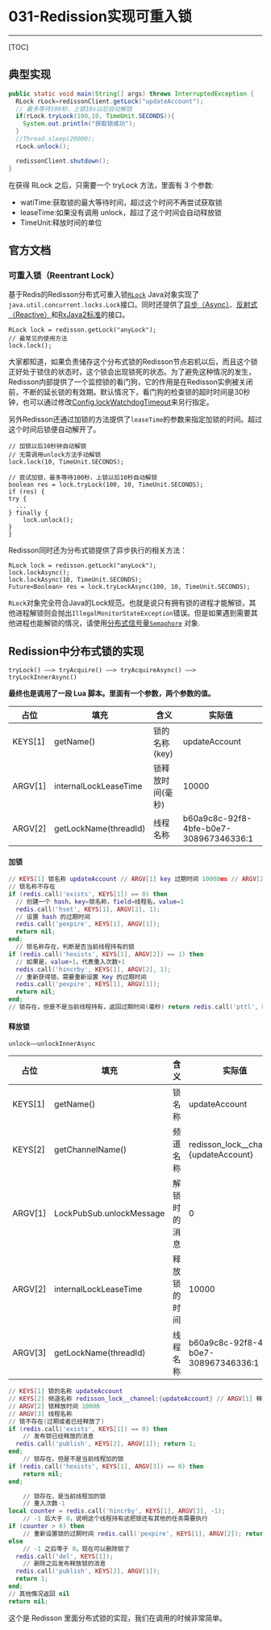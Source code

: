 # 031-Redission实现可重入锁

---

[TOC]

## 典型实现

```java
public static void main(String[] args) throws InterruptedException {
  RLock rLock=redissonClient.getLock("updateAccount");
  // 最多等待100秒、上锁10s以后自动解锁
  if(rLock.tryLock(100,10, TimeUnit.SECONDS)){
    System.out.println("获取锁成功");
  }
  //Thread.sleep(20000);
  rLock.unlock();

  redissonClient.shutdown();
}
```

在获得 RLock 之后，只需要一个 tryLock 方法，里面有 3 个参数: 

- watiTime:获取锁的最大等待时间，超过这个时间不再尝试获取锁 
- leaseTime:如果没有调用 unlock，超过了这个时间会自动释放锁
- TimeUnit:释放时间的单位

## 官方文档

### 可重入锁（Reentrant Lock）

基于Redis的Redisson分布式可重入锁[`RLock`](http://static.javadoc.io/org.redisson/redisson/3.10.0/org/redisson/api/RLock.html) Java对象实现了`java.util.concurrent.locks.Lock`接口。同时还提供了[异步（Async）](http://static.javadoc.io/org.redisson/redisson/3.10.0/org/redisson/api/RLockAsync.html)、[反射式（Reactive）](http://static.javadoc.io/org.redisson/redisson/3.10.0/org/redisson/api/RLockReactive.html)和[RxJava2标准](http://static.javadoc.io/org.redisson/redisson/3.10.0/org/redisson/api/RLockRx.html)的接口。

```
RLock lock = redisson.getLock("anyLock");
// 最常见的使用方法
lock.lock();
```

大家都知道，如果负责储存这个分布式锁的Redisson节点宕机以后，而且这个锁正好处于锁住的状态时，这个锁会出现锁死的状态。为了避免这种情况的发生，Redisson内部提供了一个监控锁的看门狗，它的作用是在Redisson实例被关闭前，不断的延长锁的有效期。默认情况下，看门狗的检查锁的超时时间是30秒钟，也可以通过修改[Config.lockWatchdogTimeout](https://github.com/redisson/redisson/wiki/2.-配置方法#lockwatchdogtimeout监控锁的看门狗超时单位毫秒)来另行指定。

另外Redisson还通过加锁的方法提供了`leaseTime`的参数来指定加锁的时间。超过这个时间后锁便自动解开了。

```
// 加锁以后10秒钟自动解锁
// 无需调用unlock方法手动解锁
lock.lock(10, TimeUnit.SECONDS);

// 尝试加锁，最多等待100秒，上锁以后10秒自动解锁
boolean res = lock.tryLock(100, 10, TimeUnit.SECONDS);
if (res) {
try {
  ...
} finally {
    lock.unlock();
}
}
```

Redisson同时还为分布式锁提供了异步执行的相关方法：

```
RLock lock = redisson.getLock("anyLock");
lock.lockAsync();
lock.lockAsync(10, TimeUnit.SECONDS);
Future<Boolean> res = lock.tryLockAsync(100, 10, TimeUnit.SECONDS);
```

`RLock`对象完全符合Java的Lock规范。也就是说只有拥有锁的进程才能解锁，其他进程解锁则会抛出`IllegalMonitorStateException`错误。但是如果遇到需要其他进程也能解锁的情况，请使用[分布式信号量`Semaphore`](https://github.com/redisson/redisson/wiki/8.-分布式锁和同步器#86-信号量semaphore) 对象.

## Redission中分布式锁的实现

```
tryLock() ——> tryAcquire() ——> tryAcquireAsync() ——> tryLockInnerAsync()
```

**最终也是调用了一段 Lua 脚本。里面有一个参数，两个参数的值。**

| 占位    | 填充                  | 含义             | 实际值                                 |
| ------- | --------------------- | ---------------- | -------------------------------------- |
| KEYS[1] | getName()             | 锁的名称(key)    | updateAccount                          |
| ARGV[1] | internalLockLeaseTime | 锁释放时间(毫秒) | 10000                                  |
| ARGV[2] | getLockName(threadId) | 线程名称         | b60a9c8c-92f8-4bfe-b0e7-308967346336:1 |

#### 加锁

```lua
// KEYS[1] 锁名称 updateAccount // ARGV[1] key 过期时间 10000ms // ARGV[2] 线程名称
// 锁名称不存在
if (redis.call('exists', KEYS[1]) == 0) then
  // 创建一个 hash，key=锁名称，field=线程名，value=1 
  redis.call('hset', KEYS[1], ARGV[2], 1);
  // 设置 hash 的过期时间
  redis.call('pexpire', KEYS[1], ARGV[1]);
  return nil;
end;
  // 锁名称存在，判断是否当前线程持有的锁
if (redis.call('hexists', KEYS[1], ARGV[2]) == 1) then
  // 如果是，value+1，代表重入次数+1 
  redis.call('hincrby', KEYS[1], ARGV[2], 1);
  // 重新获得锁，需要重新设置 Key 的过期时间 
  redis.call('pexpire', KEYS[1], ARGV[1]);
  return nil;
end;
// 锁存在，但是不是当前线程持有，返回过期时间(毫秒) return redis.call('pttl', KEYS[1]);
```

#### 释放锁

```
unlock——unlockInnerAsync
```

| 占位    | 填充                     | 含义         | 实际值                                 |
| ------- | ------------------------ | ------------ | -------------------------------------- |
| KEYS[1] | getName()                | 锁名称       | updateAccount                          |
| KEYS[2] | getChannelName()         | 频道名称     | redisson_lock__channel:{updateAccount} |
| ARGV[1] | LockPubSub.unlockMessage | 解锁时的消息 | 0                                      |
| ARGV[2] | internalLockLeaseTime    | 释放锁的时间 | 10000                                  |
| ARGV[3] | getLockName(threadId)    | 线程名称     | b60a9c8c-92f8-4bfe-b0e7-308967346336:1 |

```lua
// KEYS[1] 锁的名称 updateAccount
// KEYS[2] 频道名称 redisson_lock__channel:{updateAccount} // ARGV[1] 释放锁的消息 0
// ARGV[2] 锁释放时间 10000
// ARGV[3] 线程名称
// 锁不存在(过期或者已经释放了)
if (redis.call('exists', KEYS[1]) == 0) then
	// 发布锁已经释放的消息 
  redis.call('publish', KEYS[2], ARGV[1]); return 1;
end;
	// 锁存在，但是不是当前线程加的锁
if (redis.call('hexists', KEYS[1], ARGV[3]) == 0) then
	return nil; 
end;

	// 锁存在，是当前线程加的锁
	// 重入次数-1
local counter = redis.call('hincrby', KEYS[1], ARGV[3], -1);
	// -1 后大于 0，说明这个线程持有这把锁还有其他的任务需要执行 
if (counter > 0) then
	// 重新设置锁的过期时间 redis.call('pexpire', KEYS[1], ARGV[2]); return 0;
else
	// -1 之后等于 0，现在可以删除锁了 
  redis.call('del', KEYS[1]);
	// 删除之后发布释放锁的消息 
  redis.call('publish', KEYS[2], ARGV[1]); 
  return 1;
end; 
// 其他情况返回 nil 
return nil;
```

这个是 Redisson 里面分布式锁的实现，我们在调用的时候非常简单。